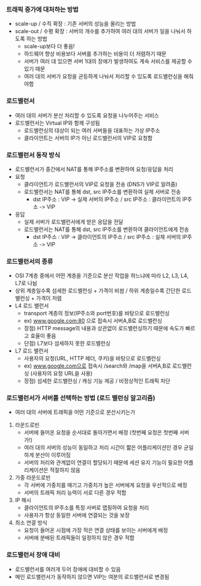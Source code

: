 ### 트래픽 증가에 대처하는 방법
- scale-up / 수직 확장 : 기존 서버의 성능을 올리는 방법
- scale-out / 수평 확장 : 서버의 개수를 추가하여 여러 대의 서버가 일을 나눠서 하도록 하는 방법
  - scale-up보다 더 좋음!
  - 하드웨어 향상 비용보다 서버를 추가하는 비용이 더 저렴하기 때문
  - 서버가 여러 대 있으면 서버 1대의 장애가 발생하여도 계속 서비스를 제공할 수 있기 때문
  - 여러 대의 서버가 요청을 균등하게 나눠서 처리할 수 있도록 로드밸런싱을 해줘야함

### 로드밸런서
- 여러 대의 서버가 분산 처리할 수 있도록 요청을 나누어주는 서비스
- 로드밸런서는 Virtual IP와 함께 구성됨
  - 로드밸런싱의 대상이 되는 여러 서버들을 대표하는 가상 IP주소
  - 클라이언트는 서버의 IP가 아닌 로드밸런서의 VIP로 요청함

### 로드밸런서 동작 방식
- 로드밸런서가 중간에서 NAT를 통해 IP주소를 변환하여 요청/응답을 처리
- 요청  
  - 클라이언트가 로드밸런서의 VIP로 요청을 전송 (DNS가 VIP로 알려줌) 
  - 로드밸런서는 NAT를 통해 dst, src IP주소를 변환하여 실제 서버로 전송
    - dst IP주소 : VIP -> 실제 서버의 IP주소 / src IP주소 : 클라이언트의 IP주소 -> VIP
- 응답
  - 실제 서버가 로드밸런서에게 받은 응답을 전달
  - 로드밸런서는 NAT를 통해 dst, src IP주소를 변환하여 클라이언트에게 전송
    - dst IP주소 : VIP -> 클라이언트의 IP주소 / src IP주소 : 실제 서버의 IP주소 -> VIP 

### 로드밸런서의 종류
- OSI 7계층 중에서 어떤 계층을 기준으로 분산 작업을 하느냐에 따라 L2, L3, L4, L7로 나뉨
- 상위 계층일수록 섬세한 로드밸런싱 + 가격이 비쌈 / 하위 계층일수록 간단한 로드밸런싱 + 가격이 저렴
- L4 로드 밸런서
  - transport 계층의 정보(IP주소와 port번호)를 바탕으로 로드밸런싱
  - ex) www.google.com:80 으로 접속시 서버A,B로 로드밸런싱
  - 장점) HTTP message의 내용과 상관없이 로드밸런싱하기 때문에 속도가 빠르고 효율이 좋음
  - 단점) L7보다 섬세하지 못한 로드밸런싱
- L7 로드 밸런서 
  - 사용자의 요청(URL, HTTP 헤더, 쿠키)을 바탕으로 로드밸런싱
  - ex) www.google.com으로 접속시 /search와 /map을 서버A,B로 로드밸런싱 (사용자의 요청 URL을 사용)
  - 장점) 섬세한 로드밸런싱 / 캐싱 기능 제공 / 비정상적인 트래픽 차단
  
### 로드밸런서가 서버를 선택하는 방법 (로드 밸런싱 알고리즘)
- 여러 대의 서버에 트래픽을 어떤 기준으로 분산시키는가
1. 라운드로빈
    - 서버에 들어온 요청을 순서대로 돌아가면서 배정 (첫번째 요청은 첫번째 서버가!)
    - 여러 대의 서버의 성능이 동일하고 처리 시간이 짧은 어플리케이션인 경우 균일하게 분산이 이루어짐
    - 서버의 처리와 관계없이 연결이 할당되기 때문에 세션 유지 기능이 필요한 어플리케이션은 적절하지 않음
2. 가중 라운드로빈
    - 각 서버에 가중치를 매기고 가중치가 높은 서버에게 요청을 우선적으로 배정
    - 서버의 트래픽 처리 능력이 서로 다른 경우 적합
3. IP 해시
    - 클라이언트의 IP주소를 특정 서버로 맵핑하여 요청을 처리
    - 사용자가 항상 동일한 서버에 연결되는 것을 보장
4. 최소 연결 방식
    - 요청이 들어온 시점에 가장 적은 연결 상태를 보이는 서버에게 배정
    - 서버에 분배된 트래픽들이 일정하지 않은 경우 적합

### 로드밸런서 장애 대비
- 로드밸런서를 여러개 두어 장애에 대비할 수 있음
- 메인 로드밸런서가 동작하지 않으면 VIP는 여분의 로드밸런서로 변경됨
